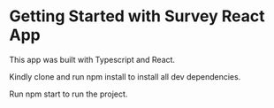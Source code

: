 # Getting Started with Survey React App

This app was built with Typescript and React.

Kindly clone and run npm install to install all dev dependencies.

Run npm start to run the project.





